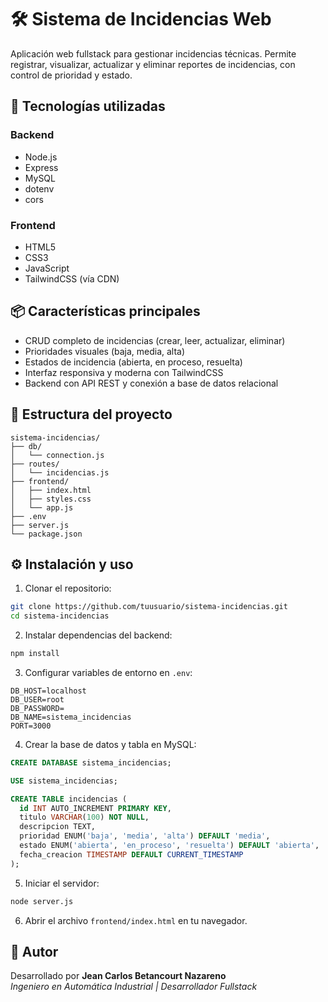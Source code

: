 
# 🛠️ Sistema de Incidencias Web

Aplicación web fullstack para gestionar incidencias técnicas. Permite registrar, visualizar, actualizar y eliminar reportes de incidencias, con control de prioridad y estado.

## 🚀 Tecnologías utilizadas

### Backend
- Node.js
- Express
- MySQL
- dotenv
- cors

### Frontend
- HTML5
- CSS3
- JavaScript
- TailwindCSS (vía CDN)

## 📦 Características principales

- CRUD completo de incidencias (crear, leer, actualizar, eliminar)
- Prioridades visuales (baja, media, alta)
- Estados de incidencia (abierta, en proceso, resuelta)
- Interfaz responsiva y moderna con TailwindCSS
- Backend con API REST y conexión a base de datos relacional

## 🧠 Estructura del proyecto

```
sistema-incidencias/
├── db/
│   └── connection.js
├── routes/
│   └── incidencias.js
├── frontend/
│   ├── index.html
│   ├── styles.css
│   └── app.js
├── .env
├── server.js
└── package.json
```

## ⚙️ Instalación y uso

1. Clonar el repositorio:
```bash
git clone https://github.com/tuusuario/sistema-incidencias.git
cd sistema-incidencias
```

2. Instalar dependencias del backend:
```bash
npm install
```

3. Configurar variables de entorno en `.env`:
```
DB_HOST=localhost
DB_USER=root
DB_PASSWORD=
DB_NAME=sistema_incidencias
PORT=3000
```

4. Crear la base de datos y tabla en MySQL:
```sql
CREATE DATABASE sistema_incidencias;

USE sistema_incidencias;

CREATE TABLE incidencias (
  id INT AUTO_INCREMENT PRIMARY KEY,
  titulo VARCHAR(100) NOT NULL,
  descripcion TEXT,
  prioridad ENUM('baja', 'media', 'alta') DEFAULT 'media',
  estado ENUM('abierta', 'en_proceso', 'resuelta') DEFAULT 'abierta',
  fecha_creacion TIMESTAMP DEFAULT CURRENT_TIMESTAMP
);
```

5. Iniciar el servidor:
```bash
node server.js
```

6. Abrir el archivo `frontend/index.html` en tu navegador.

## 📌 Autor

Desarrollado por **Jean Carlos Betancourt Nazareno**  
*Ingeniero en Automática Industrial | Desarrollador Fullstack*
